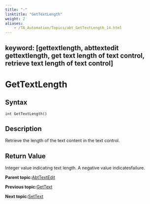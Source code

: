 ```yaml
--- 
title: "-"
linktitle: "GetTextLength"
weight: 2
aliases: 
    - /TA_Automation/Topics/abt_GetTextLength_14.html
---
```

keyword: [gettextlength, abttextedit gettextlength, get text length of text control, retrieve text length of text control]
---

# GetTextLength

## Syntax

`int GetTextLength()`

## Description

Retrieve the length of the text content in the text control.

## Return Value

Integer value indicating text length. A negative value indicatesfailure.

**Parent topic:**[AbtTextEdit](/TA_Automation/Topics/abt_AbtTextEdit.html)

**Previous topic:**[GetText](/TA_Automation/Topics/abt_GetText_14.html)

**Next topic:**[SetText](/TA_Automation/Topics/abt_SetText_14.html)

